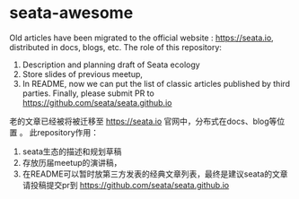 # seata-awesome
Old articles have been migrated to the official website : https://seata.io, distributed in docs, blogs, etc.
The role of this repository:
1. Description and planning draft of Seata ecology
2. Store slides of previous meetup,
3. In README, now we can put the list of classic articles published by third parties. 
   Finally, please submit PR to https://github.com/seata/seata.github.io


老的文章已经被将被迁移至 https://seata.io 官网中，分布式在docs、blog等位置 。
此repository作用：
1. seata生态的描述和规划草稿
2. 存放历届meetup的演讲稿，
3. 在README可以暂时放第三方发表的经典文章列表，最终是建议seata的文章请投稿提交pr到 https://github.com/seata/seata.github.io
 
